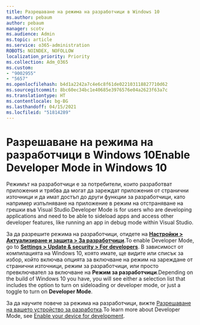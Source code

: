 ```yaml
---
title: Разрешаване на режима на разработчици в Windows 10
ms.author: pebaum
author: pebaum
manager: scotv
ms.audience: Admin
ms.topic: article
ms.service: o365-administration
ROBOTS: NOINDEX, NOFOLLOW
localization_priority: Priority
ms.collection: Adm_O365
ms.custom:
- "9002955"
- "5657"
ms.openlocfilehash: b4d1a2242a7c4e6c8f61de022103118827710d62
ms.sourcegitcommit: 8bc60ec34bc1e40685e3976576e04a2623f63a7c
ms.translationtype: HT
ms.contentlocale: bg-BG
ms.lasthandoff: 04/15/2021
ms.locfileid: "51814289"
---
```

# <a name="enable-developer-mode-in-windows-10"></a><span data-ttu-id="098e1-102">Разрешаване на режима на разработчици в Windows 10</span><span class="sxs-lookup"><span data-stu-id="098e1-102">Enable Developer Mode in Windows 10</span></span>

<span data-ttu-id="098e1-103">Режимът на разработчици е за потребители, които разработват приложения и трябва да могат да зареждат приложения от странични източници и да имат достъп до други функции за разработчици, като например изпълняване на приложение в режим на отстраняване на грешки във Visual Studio.</span><span class="sxs-lookup"><span data-stu-id="098e1-103">Developer Mode is for users who are developing applications and need to be able to sideload apps and access other developer features, like running an app in debug mode within Visual Studio.</span></span>

<span data-ttu-id="098e1-104">За да разрешите режима на разработчици, отидете на **[Настройки > Актуализиране и защита > За разработчици](ms-settings:developers?activationSource=GetHelp)**.</span><span class="sxs-lookup"><span data-stu-id="098e1-104">To enable Developer Mode, go to **[Settings > Update & security > For developers](ms-settings:developers?activationSource=GetHelp)**.</span></span> <span data-ttu-id="098e1-105">В зависимост от компилацията на Windows 10, която имате, ще видите или списък за избор, който включва опцията за включване на режим на зареждане от странични източници, режим за разработчици, или просто превключвател за включване на **Режим за разработчици**.</span><span class="sxs-lookup"><span data-stu-id="098e1-105">Depending on the build of Windows 10 you have, you will see either a selection list that includes the option to turn on sideloading or developer mode, or just a toggle to turn on **Developer Mode**.</span></span>

<span data-ttu-id="098e1-106">За да научите повече за режима на разработчици, вижте [Разрешаване на вашето устройство за разработка](https://docs.microsoft.com/windows/uwp/get-started/enable-your-device-for-development).</span><span class="sxs-lookup"><span data-stu-id="098e1-106">To learn more about Developer Mode, see [Enable your device for development](https://docs.microsoft.com/windows/uwp/get-started/enable-your-device-for-development).</span></span>
